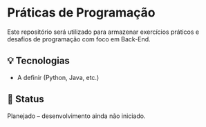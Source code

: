 # Práticas de Programação

Este repositório será utilizado para armazenar exercícios práticos e desafios de programação com foco em Back-End.

## 💡 Tecnologias
- A definir (Python, Java, etc.)

## 📌 Status
Planejado – desenvolvimento ainda não iniciado.
